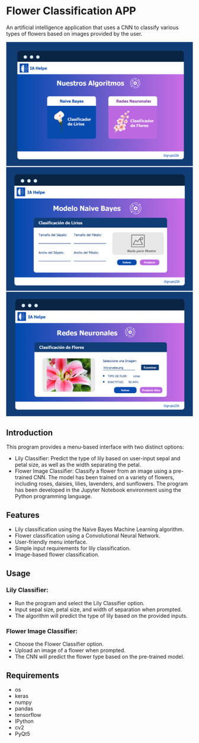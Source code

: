 # Flower Classification APP
An artificial intelligence application that uses a CNN to classify various types of flowers based on images provided by the user.
<div align="center">
  <img src="home.png" width="600">
</div>

<div align="center">
  <img src="lilies.png" width="600">
</div>

<div align="center">
  <img src="flowers.png" width="600">
</div>

## Introduction
This program provides a menu-based interface with two distinct options:
- Lily Classifier: Predict the type of lily based on user-input sepal and petal size, as well as the width separating the petal.
- Flower Image Classifier: Classify a flower from an image using a pre-trained CNN. The model has been trained on a variety of flowers, including roses, daisies, lilies, lavenders, and sunflowers.
The program has been developed in the Jupyter Notebook environment using the Python programming language.

## Features
- Lily classification using the Naive Bayes Machine Learning algorithm.
- Flower classification using a Convolutional Neural Network.
- User-friendly menu interface.
- Simple input requirements for lily classification.
- Image-based flower classification.

## Usage
### Lily Classifier:

- Run the program and select the Lily Classifier option.
- Input sepal size, petal size, and width of separation when prompted.
- The algorithm will predict the type of lily based on the provided inputs.
  
### Flower Image Classifier:
- Choose the Flower Classifier option.
- Upload an image of a flower when prompted.
- The CNN will predict the flower type based on the pre-trained model.

## Requirements
- os
- keras
- numpy 
- pandas
- tensorflow
- IPython
- cv2
- PyQt5
